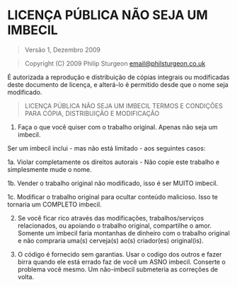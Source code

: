 # LICENÇA PÚBLICA NÃO SEJA UM IMBECIL
> Versão 1, Dezembro 2009

> Copyright (C) 2009 Philip Sturgeon <email@philsturgeon.co.uk>
 
É autorizada a reprodução e distribuição de cópias integrais ou modificadas deste documento de licença, e alterá-lo é permitido desde que o nome seja modificado.
 
> LICENÇA PÚBLICA NÃO SEJA UM IMBECIL
> TERMOS E CONDIÇÕES PARA CÓPIA, DISTRIBUIÇÃO E MODIFICAÇÃO

 1. Faça o que você quiser com o trabalho original. Apenas não seja um imbecil.
 
  Ser um imbecil inclui - mas não está limitado - aos seguintes casos:
 
   1a. Violar completamente os direitos autorais - Não copie este trabalho e simplesmente mude o nome.

   1b. Vender o trabalho original não modificado, isso é ser MUITO imbecil.

   1c. Modificar o trabalho original para ocultar conteúdo malicioso. Isso te tornaria um COMPLETO imbecil.

 2. Se você ficar rico através das modificações, trabalhos/serviços relacionados, ou apoiando o trabalho original, compartilhe o amor. Somente um imbecil faria montanhas de dinheiro com o trabalho original e não compraria uma(s) cerveja(s) ao(s) criador(es) original(is).

 3. O código é fornecido sem garantias. Usar o codigo dos outros e fazer birra quando ele está errado faz de você um ASNO imbecil. Conserte o problema você mesmo. Um não-imbecil submeteria as correções de volta.

